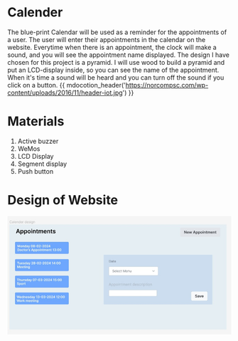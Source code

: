 # Calender

The blue-print Calendar will be used as a reminder for the appointments of a user. The user will enter their
appointments in the calendar on the website. Everytime when there is an appointment, the clock will make a sound, and
you will see the appointment name displayed. The design I have chosen for this project is a pyramid. I will use wood to 
build a pyramid and put an LCD-display inside, so you can see the name of the appointment. When it's time a sound will be
heard and you can turn off the sound if you click on a button.
{{ mdocotion_header('https://norcompsc.com/wp-content/uploads/2016/11/header-iot.jpg') }}

# Materials
1. Active buzzer
2. WeMos 
3. LCD Display
4. Segment display 
5. Push button

# Design of Website
![Calender-design](assets/Calender-design.jpg)